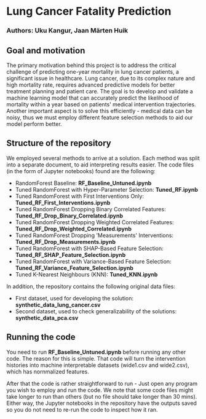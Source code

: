 # Lung Cancer Fatality Prediction
### Authors: Uku Kangur, Jaan Märten Huik

## Goal and motivation

The primary motivation behind this project is to address the critical challenge of predicting one-year mortality in lung cancer patients, a significant issue in healthcare. Lung cancer, due to its complex nature and high mortality rate, requires advanced predictive models for better treatment planning and patient care. The goal is to develop and validate a machine learning model that can accurately predict the likelihood of mortality within a year based on patients' medical intervention trajectories. Another important aspect is to solve this efficiently - medical data can be noisy, thus we must employ different feature selection methods to aid our model perform better.

## Structure of the repository

We employed several methods to arrive at a solution. Each method was split into a separate document, to aid interpreting results easier. The code files (in the form of Jupyter notebooks) found are the following:

* RandomForest Baseline: **RF_Baseline_Untuned.ipynb**
* Tuned RandomForest with Hyper-Parameter Selection: **Tuned_RF.ipynb**
* Tuned RandomForest with First Interventions Only: **Tuned_RF_First_Interventions.ipynb**
* Tuned RandomForest Dropping Binary Correlated Features: **Tuned_RF_Drop_Binary_Correlated.ipynb**
* Tuned RandomForest Dropping Weighted Correlated Features: **Tuned_RF_Drop_Weighted_Correlated.ipynb**
* Tuned RandomForest Dropping 'Measurements' Interventions: **Tuned_RF_Drop_Measurements.ipynb**
* Tuned RandomForest with SHAP-Based Feature Selection: **Tuned_RF_SHAP_Feature_Selection.ipynb**
* Tuned RandomForest with Variance-Based Feature Selection: **Tuned_RF_Variance_Feature_Selection.ipynb**
* Tuned K-Nearest Neighbours (KNN): **Tuned_KNN.ipynb**

In addition, the repository contains the following original data files:

* First dataset, used for developing the solution: **synthetic_data_lung_cancer.csv**
* Second dataset, used to check generalizability of the solutions: **synthetic_data_pca.csv**

## Running the code

You need to run **RF_Baseline_Untuned.ipynb** before running any other code. The reason for this is simple. That code will turn the intervention histories into machine interpretable datasets (wide1.csv and wide2.csv), which has nornmalized features. 

After that the code is rather straightforward to run - Just open any program you wish to employ and run the code. We note that some code files might take longer to run than others (but no file should take longer than 30 mins). Either way, the Jupyter notebooks in the repository have the outputs saved so you do not need to re-run the code to inspect how it ran.
